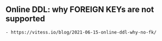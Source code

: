 ## Online DDL: why FOREIGN KEYs are not supported
    
    - https://vitess.io/blog/2021-06-15-online-ddl-why-no-fk/